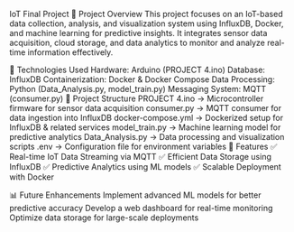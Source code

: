 IoT Final Project
📌 Project Overview
This project focuses on an IoT-based data collection, analysis, and visualization system using InfluxDB, Docker, and machine learning for predictive insights. It integrates sensor data acquisition, cloud storage, and data analytics to monitor and analyze real-time information effectively.

🔧 Technologies Used
Hardware: Arduino (PROJECT 4.ino)
Database: InfluxDB
Containerization: Docker & Docker Compose
Data Processing: Python (Data_Analysis.py, model_train.py)
Messaging System: MQTT (consumer.py)
📂 Project Structure
PROJECT 4.ino → Microcontroller firmware for sensor data acquisition
consumer.py → MQTT consumer for data ingestion into InfluxDB
docker-compose.yml → Dockerized setup for InfluxDB & related services
model_train.py → Machine learning model for predictive analytics
Data_Analysis.py → Data processing and visualization scripts
.env → Configuration file for environment variables
🚀 Features
✅ Real-time IoT Data Streaming via MQTT
✅ Efficient Data Storage using InfluxDB
✅ Predictive Analytics using ML models
✅ Scalable Deployment with Docker

📊 Future Enhancements
Implement advanced ML models for better predictive accuracy
Develop a web dashboard for real-time monitoring
Optimize data storage for large-scale deployments
